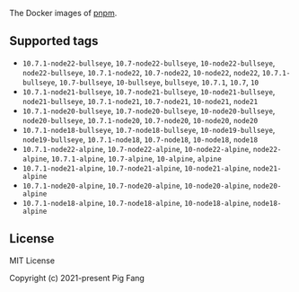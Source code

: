 The Docker images of [pnpm](https://pnpm.io).

## Supported tags

- `10.7.1-node22-bullseye`, `10.7-node22-bullseye`, `10-node22-bullseye`, `node22-bullseye`, `10.7.1-node22`, `10.7-node22`, `10-node22`, `node22`, `10.7.1-bullseye`, `10.7-bullseye`, `10-bullseye`, `bullseye`, `10.7.1`, `10.7`, `10`
- `10.7.1-node21-bullseye`, `10.7-node21-bullseye`, `10-node21-bullseye`, `node21-bullseye`, `10.7.1-node21`, `10.7-node21`, `10-node21`, `node21`
- `10.7.1-node20-bullseye`, `10.7-node20-bullseye`, `10-node20-bullseye`, `node20-bullseye`, `10.7.1-node20`, `10.7-node20`, `10-node20`, `node20`
- `10.7.1-node18-bullseye`, `10.7-node18-bullseye`, `10-node19-bullseye`, `node19-bullseye`, `10.7.1-node18`, `10.7-node18`, `10-node18`, `node18`
- `10.7.1-node22-alpine`, `10.7-node22-alpine`, `10-node22-alpine`, `node22-alpine`, `10.7.1-alpine`, `10.7-alpine`, `10-alpine`, `alpine`
- `10.7.1-node21-alpine`, `10.7-node21-alpine`, `10-node21-alpine`, `node21-alpine`
- `10.7.1-node20-alpine`, `10.7-node20-alpine`, `10-node20-alpine`, `node20-alpine`
- `10.7.1-node18-alpine`, `10.7-node18-alpine`, `10-node18-alpine`, `node18-alpine`

## License

MIT License

Copyright (c) 2021-present Pig Fang
